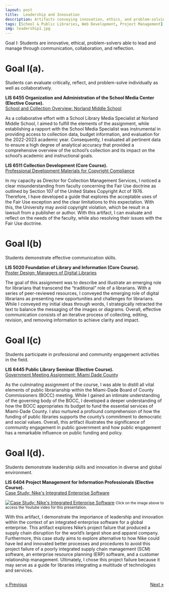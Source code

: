 ```yaml
---
layout: post
title:  Leadership and Innovation
description: Artifacts conveying innovation, ethics, and problem-solving solutions in leading and managing information through communication, collaboration, and reflection. # Add post description (optional)
tags: [School & Public Libraries, Web Development, Project Management]
img: leadership1.jpg
---
```

Goal I: Students are innovative, ethical, problem-solvers able to lead and manage through communication, collaboration, and reflection.

# Goal I(a).
Students can evaluate critically, reflect, and problem-solve individually as well as collaboratively.

<p><b>LIS 6455 Organization and Administration of the School Media Center (Elective Course).</b><br/><a href="https://eoroyal26.github.io/assets/pdf/School-Collection-Overview_NMS4.pdf" target="blank">School and Collection Overview: Norland Middle School</a></p>

As a collaborative effort with a School Library Media Specialist at Norland Middle School, I aimed to fulfill the elements of the assignment, while establishing a rapport with the School Media Specialist was instrumental in providing access to collection data, budget information, and evaluation for the 2022-2023 academic year. Consequently, I evaluated all pertinent data to ensure a high degree of analytical accuracy that provided a comprehensive overview of the school’s collection and its impact on the school’s academic and instructional goals.

<p><b>LIS 6511 Collection Development (Core Course).</b><br/><a href="https://sites.google.com/view/fairuseguide/home" target="blank">Professional Development Materials for Copyright Compliance</a></p>

In my capacity as Director for Collection Management Services, I noticed a clear misunderstanding from faculty concerning the Fair Use doctrine as outlined by Section 107 of the United States Copyright Act of 1976. Therefore, I have developed a guide that explores the acceptable uses of the Fair Use exception and the clear limitations to this expectation. With this, the University may avoid copyright violation, which be result in a lawsuit from a publisher or author. With this artifact, I can evaluate and reflect on the needs of the faculty, while also resolving their issues with the Fair Use doctrine.

# Goal I(b)
Students demonstrate effective communication skills.

<p><b>LIS 5020 Foundation of Library and Information (Core Course).</b><br/><a href="https://eoroyal26.github.io/assets/pdf/Poster_Managers-of-Digital-Libraries2.pdf" target="blank">Poster Design: Managers of Digital Libraries</a></p>

The goal of this assignment was to describe and illustrate an emerging role for librarians that transcend the “traditional” role of a librarians. With a series of peer-reviewed resources, I conveyed the emerging role of digital librarians as presenting new opportunities and challenges for librarians. While I conveyed my initial ideas through words, I strategically retracted the text to balance the messaging of the images or diagrams. Overall, effective communication consists of an iterative process of collecting, editing, revision, and removing information to achieve clarity and impact.

# Goal I(c)
Students participate in professional and community engagement activities in the field.

<p><b>LIS 6445 Public Library Seminar (Elective Course).</b><br/><a href="https://eoroyal26.github.io/assets/pdf/Government-Meeting-Report.pdf" target="blank">Government Meeting Assignment: Miami Dade County</a></p>

As the culminating assignment of the course, I was able to distill all vital elements of public librarianship within the Miami-Dade Board of County Commissioners (BOCC) meeting. While I gained an intimate understanding of the governing body of the BOCC, I developed a deeper understanding of how the BOCC appropriates its budget to fund the essential services of Miami-Dade County. I also nurtured a profound comprehension of how the funding of public libraries supports the county’s commitment to democratic and social values. Overall, this artifact illustrates the significance of community engagement in public government and how public engagement has a remarkable influence on public funding and policy.

# Goal I(d).
Students demonstrate leadership skills and innovation in diverse and global environment.

<p><b>LIS 6404 Project Management for Information Professionals (Elective Course).</b><br/><a href="https://eoroyal26.github.io/assets/pdf/Project-Proposal.pdf" target="blank">Case Study: Nike's Integrated Enterprise Software</a></p>

[![Case Study: Nike's Integrated Enterprise Software]({{site.baseurl}}/assets/img/Thumbnail_Casestudy.png)](https://www.youtube.com/watch?v=Yc7raLh7rjQ)
<small>Click on the image above to access the Youtube video for this presentation.</small>

With this artifact, I demonstrate the importance of leadership and innovation within the context of an integrated enterprise software for a global enterprise. This artifact explores Nike’s project failure that produced a supply chain disruption for the world’s largest shoe and apparel company. Furthermore, this case study aims to explore alternative to how Nike could have led and innovated better processes and procedures to avoid this project failure of a poorly integrated supply chain management (SCM) software, an enterprise resource planning (ERP) software, and a customer relationship management. Ultimately, I chose this project failure because it may serve as a guide for libraries integrating a multitude of technologies and services.

<body>

<div style="display: flex; justify-content: space-between;">
  <p style="background-color: transparent;"><a href="https://eoroyal26.github.io/statement-of-integrity/" class="previous">&laquo; Previous</a></p>
  <p style="background-color: transparent;"><a href="https://eoroyal26.github.io/systems-and-services/" class="next">Next &raquo;</a></p>
</div>
   
</body>

<!--Check out the [Jekyll docs][jekyll-docs] for more info on how to get the most out of Jekyll. File all bugs/feature requests at [Jekyll’s GitHub repo][jekyll-gh]. If you have questions, you can ask them on [Jekyll Talk][jekyll-talk].-->

[jekyll-docs]: https://jekyllrb.com/docs/home
[jekyll-gh]:   https://github.com/jekyll/jekyll
[jekyll-talk]: https://talk.jekyllrb.com/

